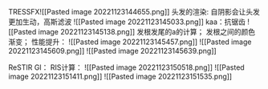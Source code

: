 TRESSFX![[Pasted image 20221123144655.png]]
头发的渲染:
自阴影会让头发更加生动，高斯滤波
![[Pasted image 20221123145033.png]]
kaa：抗锯齿
![[Pasted image 20221123145138.png]]
发根发尾的a的计算；
发根之间的颜色渐变；
性能提升：
![[Pasted image 20221123145457.png]]
![[Pasted image 20221123145609.png]]
![[Pasted image 20221123145639.png]]

ReSTIR GI：
RIS计算：
![[Pasted image 20221123150518.png]]
![[Pasted image 20221123151411.png]]
![[Pasted image 20221123151535.png]]